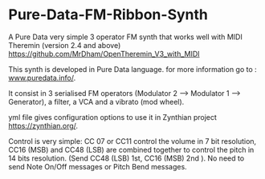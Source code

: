 # Pure-Data-FM-Ribbon-Synth
A Pure Data very simple 3 operator FM synth that works well with MIDI Theremin (version 2.4 and above) https://github.com/MrDham/OpenTheremin_V3_with_MIDI

This synth is developed in Pure Data language. for more information go to : www.puredata.info/.

It consist in 3 serialised FM operators (Modulator 2 --> Modulator 1 --> Generator), a filter, a VCA and a vibrato (mod wheel).

yml file gives configuration options to use it in Zynthian project https://zynthian.org/.

Control is very simple: CC 07 or CC11 control the volume in 7 bit resolution, CC16 (MSB) and CC48 (LSB) are combined together to control the pitch in 14 bits resolution.
(Send CC48 (LSB) 1st, CC16 (MSB) 2nd ). No need to send Note On/Off messages or Pitch Bend messages. 
